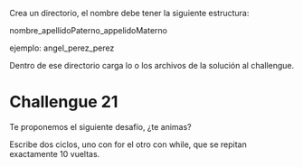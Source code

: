 Crea un directorio, el nombre debe tener la siguiente estructura:

nombre_apellidoPaterno_appelidoMaterno

ejemplo: angel_perez_perez

Dentro de ese directorio carga lo o los archivos de la solución al challengue.

# Challengue 21

Te proponemos el siguiente desafío, ¿te animas?

Escribe dos ciclos, uno con for el otro con while, que se repitan exactamente 10 vueltas.
